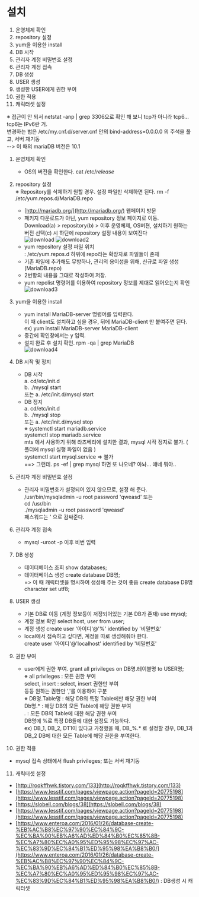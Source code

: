 # 설치

1. 운영체제 확인
2. repository 설정
3. yum을 이용한 install
4. DB 시작
5. 관리자 계정 비밀번호 설정
6. 관리자 계정 접속
7. DB 생성
8. USER 생성
9. 생성한 USER에게 권한 부여
10. 권한 적용
11. 캐릭터셋 설정


※ 접근이 안 되서 netstat -anp | grep 3306으로 확인 해 보니 tcp가 아니라 tcp6… tcp6는 IPv6란 거. <br>
변경하는 법은 /etc/my.cnf.d/server.cnf 안의 bind-address=0.0.0.0 의 주석을 풀고,  서버 재기동 <br>
--> 이 때의 mariaDB 버전은 10.1 <br>




1. 운영체제 확인<br>
   - OS의 버전을 확인한다. cat /etc/*release* <br>


2. repository 설정<br>
 ※ Repository를 삭제하기 원할 경우. 설정 파일만 삭제하면 된다. rm -f /etc/yum.repos.d/MariaDB.repo <br>
   - [http://mariadb.org/](http://mariadb.org/) 웹페이지 방문<br>
   - 패키지 다운로드가 아닌, yum repository 정보 페이지로 이동. <br>
     Download(a) > repository(b) > 이후 운영체제, OS버젼, 설치하기 원하는 버전 선택(c) 시 하단에 repository  설정 내용이 보여진다<br>
     ![download](https://user-images.githubusercontent.com/39476251/112238473-14f56700-8c88-11eb-9694-77218b47acf1.JPG)
     ![download2](https://user-images.githubusercontent.com/39476251/112238562-3bb39d80-8c88-11eb-99d3-1ec5b025ac84.JPG)
   - yum repository 설정 파일 위치 <br>
     : /etc/yum.repos.d  하위에   repo라는 확장자로 파일들이 존재 <br>
   - 기존 파일에 추가해도 무방하나, 관리의 용이성을 위해, 신규로 파일 생성(MariaDB.repo) <br>
   - 2번항의 내용을 그대로 작성하여 저장. <br>
   - yum repolist 명령어를 이용하여 repository 정보를 제대로 읽어오는지 확인 <br>
     ![download3](https://user-images.githubusercontent.com/39476251/112238666-73224a00-8c88-11eb-86a7-7a8a8afb276f.JPG)


3. yum을 이용한 install<br>
   - yum install MariaDB-server 명령어를 입력한다. <br>
     이 때 client도 설치하고 싶을 경우, 뒤에 MariaDB-client 만 붙여주면 된다. ex) yum install MariaDB-server MariaDB-client <br>
   - 중간에 확인창에서는 y 입력. <br>
   - 설치 완료 후 설치 확인. rpm -qa | grep MariaDB <br>
     ![download4](https://user-images.githubusercontent.com/39476251/112238775-a4027f00-8c88-11eb-80a0-cefa493c740c.JPG)
     
     
4. DB 시작 및 정지<br>
   - DB 시작<br>
     a. cd/etc/init.d<br>
     b. ./mysql start<br> 
     또는 a. /etc/init.d/mysql start<br>
   - DB 정지<br>
     a. cd/etc/init.d<br>
     b. ./mysql stop<br>
     또는 a. /etc/init.d/mysql stop<br>
 ※ systemctl start mariadb.service<br>
    systemctl stop mariadb.service<br>
    mts 에서 사용하기 위해 라즈베리에 설치한 결과, mysql 시작 정지로 불가. ( 폴더에 mysql 실행 파일이 없음 )  <br>
    systemctl start mysql.service => 불가  <br>
    ==> 그런데. ps -ef | grep mysql 하면 또 나오네? 아놔… 얘네 뭐야..<br> 
     

5. 관리자 계정 비밀번호 설정<br>
   - 관리자 비밀번호가 설정되어 있지 않으므로, 설정 해 준다. <br>
     /usr/bin/mysqladmin -u root password 'qweasd' 또는 <br>
    cd /usr/bin <br>
    ./mysqladmin -u root password 'qweasd' <br>
    패스워드는 ' 으로 감싸준다. <br>
    
    
6. 관리자 계정 접속<br>
   - mysql -uroot -p 이후 비번 입력<br>


7. DB 생성<br>
   - 데이터베이스 조회 show databases;
   - 데이터베이스 생성 create database DB명; <br>
     => 이 때 캐릭터셋을 명시하여 생성해 주는 것이 좋음 create database DB명 character set utf8;<br>


8. USER 생성<br>
   - 기본 DB로 이동 (계정 정보등이 저장되어있는 기본 DB가 존재) use mysql;<br>
   - 계정 정보 확인 select host, user from user; <br>
   - 계정 생성 create user '아이디'@'%' identified by '비밀번호'<br>
   - local에서 접속하고 싶다면, 계정을 따로 생성해줘야 한다.<br>
     create user '아이디'@'localhost' identified by '비밀번호'<br>


9. 권한 부여<br>
   - user에게 권한 부여. grant all privileges on DB명.테이블명 to USER명; <br>
   ※ all privileges : 모든 권한 부여 <br>
      select, insert : select, insert 권한만 부여 <br>
      등등 원하는 권한만 ','를 이용하여 구분 <br>
   ※ DB명.Table명 : 해당 DB의 특정 Table에만 해당 권한 부여 <br>
      Db명.* : 해당 DB의 모든 Table에 해당 권한 부여 <br>
      *.* : 모든 DB의 Table에 대한 해당 권한 부여 <br>
      DB명에 %로 특정 DB들에 대한 설정도 가능하다.<br>
      ex) DB_1, DB_2, DT1이 있다고 가정했을 때, DB_%.* 로 설정할 경우, DB_1과 DB_2  DB에 대한 모든 Table에 해당 권한을 부여한다. <br>


10. 권한 적용<br>
   - mysql 접속 상태에서 flush privileges; 또는 서버 재기동<br>


11. 캐릭터셋 설정<br>
   - [http://roqkffhwk.tistory.com/133](http://roqkffhwk.tistory.com/133)<br>
   - [https://www.lesstif.com/pages/viewpage.action?pageId=20775198](https://www.lesstif.com/pages/viewpage.action?pageId=20775198)<br>
   - [https://slobell.com/blogs/38](https://slobell.com/blogs/38)<br>
   - [https://www.lesstif.com/pages/viewpage.action?pageId=20775198](https://www.lesstif.com/pages/viewpage.action?pageId=20775198)<br>
   - [https://www.enteroa.com/2016/01/26/database-create-%EB%AC%B8%EC%97%90%EC%84%9C-%EC%BA%90%EB%A6%AD%ED%84%B0%EC%85%8B-%EC%A7%80%EC%A0%95%ED%95%98%EC%97%AC-%EC%83%9D%EC%84%B1%ED%95%98%EA%B8%B0/](https://www.enteroa.com/2016/01/26/database-create-%EB%AC%B8%EC%97%90%EC%84%9C-%EC%BA%90%EB%A6%AD%ED%84%B0%EC%85%8B-%EC%A7%80%EC%A0%95%ED%95%98%EC%97%AC-%EC%83%9D%EC%84%B1%ED%95%98%EA%B8%B0/) : DB생성 시 캐릭터셋<br>

